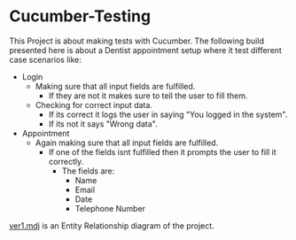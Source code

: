 # Cucumber-Testing
This Project is about making tests with Cucumber. The following build presented here is about a Dentist appointment setup where it test different case scenarios like:
* Login
  * Making sure that all input fields are fulfilled.
    * If they are not it makes sure to tell the user to fill them.
  * Checking for correct input data.
    * If its correct it logs the user in saying "You logged in the system".
    * If its not it says "Wrong data".
* Appointment
  * Again making sure that all input fields are fulfilled.
    * If one of the fields isnt fulfilled then it prompts the user to fill it correctly.
      * The fields are: 
        * Name
        * Email
        * Date
        * Telephone Number

[ver1.mdj](ver1.mdj) is an Entity Relationship diagram of the project.
